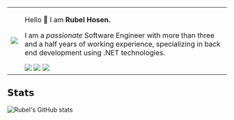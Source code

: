 <table>
  <tr>
    <td><img src="https://c.tenor.com/to0k0Ly8tDQAAAAi/busy-cat.gif"></td>
    <td>
      <p>Hello 👋 I am <strong>Rubel Hosen.</strong></p>
      <p>I am a <em>passionate</em> Software Engineer
        with more than three and a half years of working experience, specializing
        in back end development using .NET technologies.</p>
      <a href="mailto:rubelhosen.cs@gmail.com" title="Email"><img
          src="https://img.icons8.com/pastel-glyph/30/000000/email--v1.png" /></a>
      <a href="https://rhosen.github.io/" title="Homepage"><img
          src="https://img.icons8.com/ios-glyphs/30/000000/portfolio.png" /></a>
      <a href="https://www.linkedin.com/in/rhosen/" title="LinkedIn"><img
          src="https://img.icons8.com/ios-glyphs/30/000000/linkedin.png" /></a>
    </td>
  </tr>
</table>

## 𝗦𝘁𝗮𝘁𝘀
![Rubel's GitHub stats](https://github-readme-stats.vercel.app/api?username=rhosen&theme=slateorange&show_icons=true)
